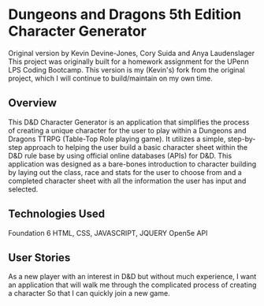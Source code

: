 # Dungeons and Dragons 5th Edition Character Generator

Original version by Kevin Devine-Jones, Cory Suida and Anya Laudenslager
This project was originally built for a homework assignment for the UPenn LPS Coding Bootcamp.
This version is my (Kevin's) fork from the original project, which I will continue to build/maintain on my own time.


## Overview
This D&D Character Generator is an application that simplifies the process of creating a unique character for the user to play within a Dungeons and Dragons TTRPG (Table-Top Role playing game). It utilizes a simple, step-by-step approach to helping the user build a basic character sheet within the D&D rule base by using official online databases (APIs) for D&D. This application was designed as a bare-bones introduction to character building by laying out the class, race and stats for the user to choose from and a completed character sheet with all the information the user has input and selected.

## Technologies Used
Foundation 6
HTML, CSS, JAVASCRIPT, JQUERY
Open5e API

## User Stories

As a new player with an interest in D&D but without much experience,
I want an application that will walk me through the complicated process of creating a character
So that I can quickly join a new game.